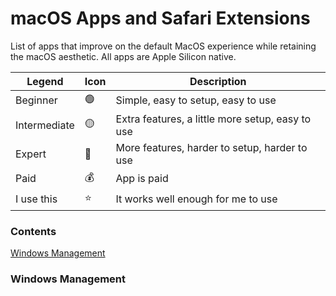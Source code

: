 # macOS Apps and Safari Extensions 
List of apps that improve on the default MacOS experience while retaining the macOS aesthetic. All apps are Apple Silicon native. 

| Legend              	| Icon          		| Description                                       	|
| -------------       	| ------------- 	  | -------------                                     	|
| Beginner            	| 🟢            		| Simple, easy to setup, easy to use                	|
| Intermediate          | 🟡            		| Extra features, a little more setup, easy to use  	|
| Expert              	| 🔴            		| More features, harder to setup, harder to use     	|
| Paid                	| 💰           		  | App is paid                                       	|
| I use this          	| ⭐️            		| It works well enough for me to use               		|

### Contents
[Windows Management](#Windows-Management)

### Windows Management
